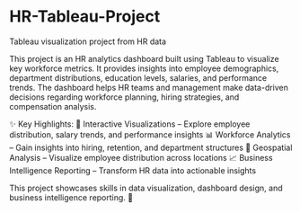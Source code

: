 # HR-Tableau-Project
Tableau visualization project from HR data

This project is an HR analytics dashboard built using Tableau to visualize key workforce metrics. It provides insights into employee demographics, department distributions, education levels, salaries, and performance trends. The dashboard helps HR teams and management make data-driven decisions regarding workforce planning, hiring strategies, and compensation analysis.

✨ Key Highlights:
📌 Interactive Visualizations – Explore employee distribution, salary trends, and performance insights
📊 Workforce Analytics – Gain insights into hiring, retention, and department structures
📍 Geospatial Analysis – Visualize employee distribution across locations
📈 Business Intelligence Reporting – Transform HR data into actionable insights

This project showcases skills in data visualization, dashboard design, and business intelligence reporting. 🚀
